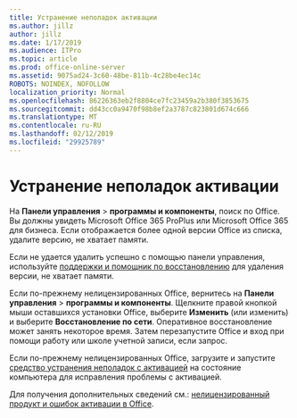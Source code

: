 ```yaml
---
title: Устранение неполадок активации
ms.author: jillz
author: jillz
ms.date: 1/17/2019
ms.audience: ITPro
ms.topic: article
ms.prod: office-online-server
ms.assetid: 9075ad24-3c60-48be-811b-4c28be4ec14c
ROBOTS: NOINDEX, NOFOLLOW
localization_priority: Normal
ms.openlocfilehash: 86226363eb2f8804ce7fc23459a2b380f3853675
ms.sourcegitcommit: dd43cc0a9470f98b8ef2a3787c823801d674c666
ms.translationtype: MT
ms.contentlocale: ru-RU
ms.lasthandoff: 02/12/2019
ms.locfileid: "29925789"
---
```

# <a name="activation-troubleshooting"></a>Устранение неполадок активации

На **Панели управления** \> **программы и компоненты**, поиск по Office. Вы должны увидеть Microsoft Office 365 ProPlus или Microsoft Office 365 для бизнеса. Если отображается более одной версии Office из списка, удалите версию, не хватает памяти. 
  
Если не удается удалить успешно с помощью панели управления, используйте [поддержки и помощник по восстановлению](https://aka.ms/SARA-OfficeUninstall-Alchemy) для удаления версии, не хватает памяти. 
  
Если по-прежнему нелицензированных Office, вернитесь на **Панели управления** \> **программы и компоненты**. Щелкните правой кнопкой мыши оставшихся установки Office, выберите **Изменить** (или изменить) и выберите **Восстановление по сети**. Оперативное восстановление может занять некоторое время. Затем перезапустите Office и вход при помощи работу или школе учетной записи, если запрос.
  
Если по-прежнему нелицензированных Office, загрузите и запустите [средство устранения неполадок с активацией](https://aka.ms/SARA-OfficeActivation-Alchemy) на состояние компьютера для исправления проблемы с активацией. 
  
Для получения дополнительных сведений см.: [нелицензированный продукт и ошибок активации в Office](https://support.office.com/article/0d23d3c0-c19c-4b2f-9845-5344fedc4380).
